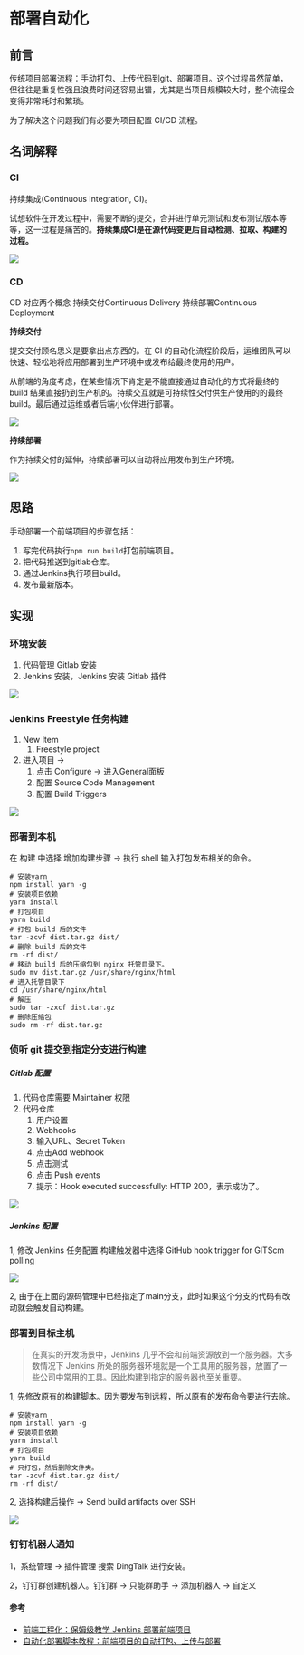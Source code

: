 # 部署自动化

## 前言

传统项目部署流程：手动打包、上传代码到git、部署项目。这个过程虽然简单，但往往是重复性强且浪费时间还容易出错，尤其是当项目规模较大时，整个流程会变得非常耗时和繁琐。

为了解决这个问题我们有必要为项目配置 CI/CD 流程。

## 名词解释

### CI

持续集成(Continuous Integration, CI)。

试想软件在开发过程中，需要不断的提交，合并进行单元测试和发布测试版本等等，这一过程是痛苦的。**持续集成CI是在源代码变更后自动检测、拉取、构建的过程。**

![](./CI.png)

### CD

CD 对应两个概念 持续交付Continuous Delivery 持续部署Continuous Deployment

**持续交付**

提交交付顾名思义是要拿出点东西的。在 CI 的自动化流程阶段后，运维团队可以快速、轻松地将应用部署到生产环境中或发布给最终使用的用户。

从前端的角度考虑，在某些情况下肯定是不能直接通过自动化的方式将最终的 build 结果直接扔到生产机的。持续交互就是可持续性交付供生产使用的的最终 build。最后通过运维或者后端小伙伴进行部署。

![](./CD.png)

**持续部署**

作为持续交付的延伸，持续部署可以自动将应用发布到生产环境。

![](./CD2.png)

## 思路

手动部署一个前端项目的步骤包括：

1. 写完代码执行`npm run build`打包前端项目。
2. 把代码推送到gitlab仓库。
3. 通过Jenkins执行项目build。
4. 发布最新版本。

## 实现

### 环境安装

1. 代码管理 Gitlab 安装 
2. Jenkins 安装，Jenkins 安装 Gitlab 插件

![](./1.jpg)

### Jenkins Freestyle 任务构建

1. New Item 
	1. Freestyle project
2. 进入项目 -> 
	1. 点击 Configure -> 进入General面板
	2. 配置 Source Code Management
	3. 配置 Build Triggers

![](./2.png)

### 部署到本机

在 构建 中选择 增加构建步骤 -> 执行 shell 输入打包发布相关的命令。

```
# 安装yarn
npm install yarn -g
# 安装项目依赖
yarn install
# 打包项目
yarn build
# 打包 build 后的文件
tar -zcvf dist.tar.gz dist/
# 删除 build 后的文件
rm -rf dist/
# 移动 build 后的压缩包到 nginx 托管目录下。
sudo mv dist.tar.gz /usr/share/nginx/html
# 进入托管目录下
cd /usr/share/nginx/html
# 解压
sudo tar -zxcf dist.tar.gz
# 删除压缩包
sudo rm -rf dist.tar.gz
```

### 侦听 git 提交到指定分支进行构建

##### Gitlab 配置

1. 代码仓库需要 Maintainer 权限
2. 代码仓库
	1. 用户设置 
	2. Webhooks
	3. 输入URL、Secret Token
	4. 点击Add webhook
	5. 点击测试
	6. 点击 Push events
	7. 提示：Hook executed successfully: HTTP 200，表示成功了。

![](./3.png)

##### Jenkins 配置

1, 修改 Jenkins 任务配置 构建触发器中选择 GitHub hook trigger for GITScm polling

![](./jenkins9.png)

2, 由于在上面的源码管理中已经指定了main分支，此时如果这个分支的代码有改动就会触发自动构建。

### 部署到目标主机

> 在真实的开发场景中，Jenkins 几乎不会和前端资源放到一个服务器。大多数情况下 Jenkins 所处的服务器环境就是一个工具用的服务器，放置了一些公司中常用的工具。因此构建到指定的服务器也至关重要。

1, 先修改原有的构建脚本。因为要发布到远程，所以原有的发布命令要进行去除。

```
# 安装yarn
npm install yarn -g
# 安装项目依赖
yarn install
# 打包项目
yarn build
# 只打包，然后删除文件夹。
tar -zcvf dist.tar.gz dist/
rm -rf dist/
```

2, 选择构建后操作 -> Send build artifacts over SSH

![](./jenkins10.png)

### 钉钉机器人通知

1，系统管理 -> 插件管理 搜索 DingTalk 进行安装。

2，钉钉群创建机器人。钉钉群 -> 只能群助手 -> 添加机器人 -> 自定义

#### 参考

* [前端工程化：保姆级教学 Jenkins 部署前端项目](https://mp.weixin.qq.com/s/HOW-QqbPjhi4AglvQbyifA)
* [自动化部署脚本教程：前端项目的自动打包、上传与部署](https://mp.weixin.qq.com/s/qbLc2WQGhzO3ngE8JogryA)